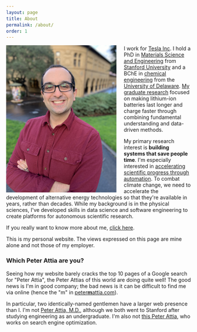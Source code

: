 ```yaml
---
layout: page
title: About
permalink: /about/
order: 1
---
```


<img src="/img/me_20190214.jpg" width="300" style="float:left; margin-right:20px;">

I work for [Tesla Inc](https://www.tesla.com).
I hold a PhD in 
[Materials Science and Engineering](https://mse.stanford.edu)
from [Stanford University](https://www.stanford.edu)
and a BChE in [chemical engineering](https://cbe.udel.edu)
from the [University of Delaware](https://www.udel.edu).
[My graduate research](/research) focused on making lithium-ion batteries last longer
and charge faster through combining fundamental understanding and data-driven methods.

My primary research interest is **building systems that save people time**.
I'm especially interested in
[accelerating scientific progress through automation](/articles/2017/09/18/automating-science.html).
To combat climate change, we need to accelerate the development
of alternative energy technologies so that they're available in years, rather than decades.
While my background is in the physical sciences,
I've developed skills in data science and software engineering
to create platforms for autonomous scientific research.

If you really want to know more about me, [click here](/personal).

This is my personal website.
The views expressed on this page are mine alone and not those of my employer.

### Which Peter Attia are you?

Seeing how my website barely cracks the top 10 pages of a Google search for
"Peter Attia", the Peter Attias of this world are doing quite well! The good
news is I'm in good company; the bad news is it can be difficult to find me via
online (hence the "m" in [peter**m**attia.com](https://petermattia.com)).

In particular, two identically-named gentlemen have a larger web presence than I.
I'm not [Peter Attia, M.D.](http://eatingacademy.com/dr-peter-attia),
although we both went to Stanford after studying engineering as an undergraduate.
I'm also not [this Peter Attia](https://twitter.com/peterattia),
who works on search engine optimization.
